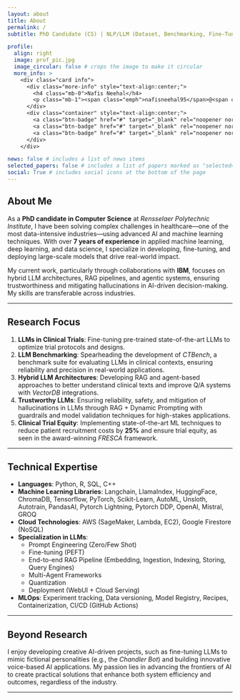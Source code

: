 ```yaml
---
layout: about
title: About
permalink: /
subtitle: PhD Candidate (CS) | NLP/LLM (Dataset, Benchmarking, Fine-Tuning, Deploy, Evaluate, RAG) | Applied ML

profile:
  align: right
  image: prof_pic.jpg
  image_circular: false # crops the image to make it circular
  more_info: >
    <div class="card info">
      <div class="more-info" style="text-align:center;"> 
        <h4 class="mb-0">Nafis Neehal</h4> 
        <p class="mb-1"><span class="emph">nafisneehal95</span>@<span class="emph">gmail</span>.<span class="emph">com</span></p> 
      </div>
      <div class="container" style="text-align:center;"> 
        <a class="btn-badge" href="#" target="_blank" rel="noopener noreferrer">Resume</a> 
        <a class="btn-badge" href="#" target="_blank" rel="noopener noreferrer">CV</a> 
        <a class="btn-badge" href="#" target="_blank" rel="noopener noreferrer">Google Scholar</a> 
      </div>
    </div>

news: false # includes a list of news items
selected_papers: false # includes a list of papers marked as "selected={true}"
social: True # includes social icons at the bottom of the page
---
```


## About Me

As a **PhD candidate in Computer Science** at *Rensselaer Polytechnic Institute*, I have been solving complex challenges in healthcare—one of the most data-intensive industries—using advanced AI and machine learning techniques. With over **7 years of experience** in applied machine learning, deep learning, and data science, I specialize in developing, fine-tuning, and deploying large-scale models that drive real-world impact. 

My current work, particularly through collaborations with **IBM**, focuses on hybrid LLM architectures, RAG pipelines, and agentic systems, ensuring trustworthiness and mitigating hallucinations in AI-driven decision-making. My skills are transferable across industries.

---

## Research Focus

1. **LLMs in Clinical Trials**: Fine-tuning pre-trained state-of-the-art LLMs to optimize trial protocols and designs.
2. **LLM Benchmarking**: Spearheading the development of *CTBench*, a benchmark suite for evaluating LLMs in clinical contexts, ensuring reliability and precision in real-world applications.
3. **Hybrid LLM Architectures**: Developing RAG and agent-based approaches to better understand clinical texts and improve Q/A systems with *VectorDB* integrations.
4. **Trustworthy LLMs**: Ensuring reliability, safety, and mitigation of hallucinations in LLMs through RAG + Dynamic Prompting with guardrails and model validation techniques for high-stakes applications.
5. **Clinical Trial Equity**: Implementing state-of-the-art ML techniques to reduce patient recruitment costs by **25%** and ensure trial equity, as seen in the award-winning *FRESCA* framework.

---

## Technical Expertise

- **Languages**: Python, R, SQL, C++
- **Machine Learning Libraries**: Langchain, LlamaIndex, HuggingFace, ChromaDB, Tensorflow, PyTorch, Scikit-Learn, AutoML, Unsloth, Autotrain, PandasAI, Pytorch Lightning, Pytorch DDP, OpenAI, Mistral, GROQ
- **Cloud Technologies**: AWS (SageMaker, Lambda, EC2), Google Firestore (NoSQL)
- **Specialization in LLMs**:
  - Prompt Engineering (Zero/Few Shot)
  - Fine-tuning (PEFT)
  - End-to-end RAG Pipeline (Embedding, Ingestion, Indexing, Storing, Query Engines)
  - Multi-Agent Frameworks
  - Quantization
  - Deployment (WebUI + Cloud Serving)
- **MLOps**: Experiment tracking, Data versioning, Model Registry, Recipes, Containerization, CI/CD (GitHub Actions)

---

## Beyond Research

I enjoy developing creative AI-driven projects, such as fine-tuning LLMs to mimic fictional personalities (e.g., the *Chandler Bot*) and building innovative voice-based AI applications. My passion lies in advancing the frontiers of AI to create practical solutions that enhance both system efficiency and outcomes, regardless of the industry.

--- 


<!-- Write your biography here. Tell the world about yourself. Link to your favorite [subreddit](http://reddit.com). You can put a picture in, too. The code is already in, just name your picture `prof_pic.jpg` and put it in the `img/` folder.

Put your address / P.O. box / other info right below your picture. You can also disable any of these elements by editing `profile` property of the YAML header of your `_pages/about.md`. Edit `_bibliography/papers.bib` and Jekyll will render your [publications page](/al-folio/publications/) automatically.

Link to your social media connections, too. This theme is set up to use [Font Awesome icons](https://fontawesome.com/) and [Academicons](https://jpswalsh.github.io/academicons/), like the ones below. Add your Facebook, Twitter, LinkedIn, Google Scholar, or just disable all of them. -->

